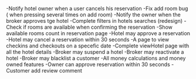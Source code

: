 -Notify hotel owner when a user cancels his reservation
-Fix add room bug ( when pressing several times on add room)
-Notify the owner when the broker approves tge hotel
-Complete filters in hotels searches (redesign)
-Check if rooms are available when confirming the reservation
-Show available rooms count in reservation page
-Hotel may approve a reservation
-Hotel may cancel a reservation within 30 seconds
-A page to view checkins and checkouts on a specefic date
-Complete viewHotel page with all the hotel details
-Broker may suspend a hotel
-Broker may reactivate a hotel
-Broker may blacklist a customer
-All money calculations and money owned features
-Owner can approve reservation within 30 seconds
-Customer add review comment